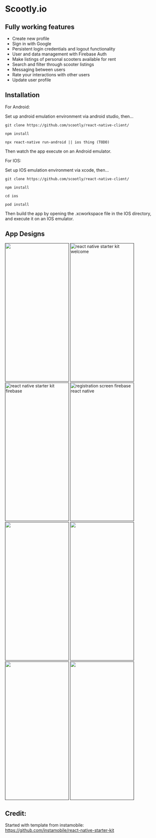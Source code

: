 # Scootly.io

## Fully working features

- Create new profile
- Sign in with Google
- Persistent login credentials and logout functionality
- User and data management with Firebase Auth
- Make listings of personal scooters available for rent
- Search and filter through scooter listings
- Messaging between users
- Rate your interactions with other users
- Update user profile

## Installation

For Android:

Set up android emulation environment via android studio, then...

```
git clone https://github.com/scootly/react-native-client/

npm install 

npx react-native run-android || ios thing (TODO)
```
Then watch the app execute on an Android emulator.

For IOS:

Set up IOS emulation environment via xcode, then...

```
git clone https://github.com/scootly/react-native-client/

npm install

cd ios

pod install
```
Then build the app by opening the .xcworkspace file in the IOS directory, and execute it on an IOS emulator.

## App Designs

<a href="">
	<img src="https://user-images.githubusercontent.com/7905626/205381309-963f693a-9c65-4d5c-989d-501668544292.png" width="210" height="456" /></a>
<a href="">
	<img src="https://user-images.githubusercontent.com/7905626/205382533-bbdba233-70ff-4995-812c-e0a0168a045b.png" alt="react native starter kit welcome" width="210" height="456"/></a>
<a href="">
	<img src="https://user-images.githubusercontent.com/7905626/205382664-96662ce3-189e-4760-8d60-6d64c3032730.png" alt="react native starter kit firebase" width="210" height="456" /></a>
<a href="">
	<img src="https://user-images.githubusercontent.com/7905626/205382840-48d406a6-2c9f-4260-8dc2-b6fa328367df.png" alt="registration screen firebase react native" width="210" height="456" /></a>
  
  <a href="">
	<img src="https://user-images.githubusercontent.com/7905626/205383127-a50f3a26-a8fa-46a2-81d2-6af0e6d39293.png" width="210" height="456" /></a>
<a href="">
	<img src="https://user-images.githubusercontent.com/7905626/205383432-e49d0633-cb4f-4096-98e0-25dba49cea1f.png" alt="" width="210" height="456"/></a>
<a href="">
	<img src="https://user-images.githubusercontent.com/7905626/205383691-7b4c427f-84c7-491c-a61f-29932e88737b.png" alt="" width="210" height="456" /></a>
<a href="">
	<img src="https://user-images.githubusercontent.com/7905626/205383820-31366cb9-f0d3-473b-91ab-fdb56559872a.png" alt="" width="210" height="456" /></a>

## Credit:

Started with template from instamobile: https://github.com/instamobile/react-native-starter-kit
